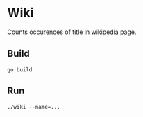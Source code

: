 # Wiki
Counts occurences of title in wikipedia page.

## Build
`go build`

## Run
`./wiki --name=...`